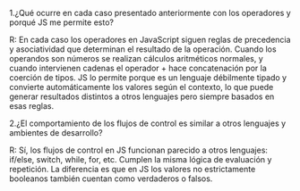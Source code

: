 1.¿Qué ocurre en cada caso presentado anteriormente con los operadores y porqué JS me permite esto?

R: En cada caso los operadores en JavaScript siguen reglas de precedencia y asociatividad que determinan el resultado de la operación. Cuando los operandos son números se realizan cálculos aritméticos normales, y cuando intervienen cadenas el operador + hace concatenación por la coerción de tipos. JS lo permite porque es un lenguaje débilmente tipado y convierte automáticamente los valores según el contexto, lo que puede generar resultados distintos a otros lenguajes pero siempre basados en esas reglas.

2.¿El comportamiento de los flujos de control es similar a otros lenguajes y ambientes de desarrollo?

R: Sí, los flujos de control en JS funcionan parecido a otros lenguajes: if/else, switch, while, for, etc. Cumplen la misma lógica de evaluación y repetición. La diferencia es que en JS los valores no estrictamente booleanos también cuentan como verdaderos o falsos.
